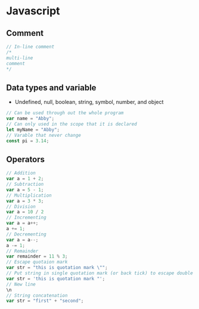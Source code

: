 # Javascript
## Comment
``` Javascript
// In-line comment
/*
multi-line
comment
*/
```

## Data types and variable
- Undefined, null, boolean, string, symbol, number, and object
``` Javascript
// Can be used through out the whole program
var name = "Abby";
// Can only used in the scope that it is declared
let myName = "Abby";
// Varable that never change
const pi = 3.14;
```

## Operators
``` Javascript
// Addition
var a = 1 + 2;
// Subtraction
var a = 5 - 1;
// Multiplication
var a = 3 * 3;
// Division
var a = 10 / 2
// Incrementing
var a = a++;
a += 1;
// Decrementing
var a = a--;
a -= 1;
// Remainder
var remainder = 11 % 3;
// Escape quotaion mark
var str = "this is quotation mark \"";
// Put string in single quotation mark (or back tick) to escape double quotation
var str = 'this is quotation mark "';
// New line
\n
// String concatenation
var str = "first" + "second";
```